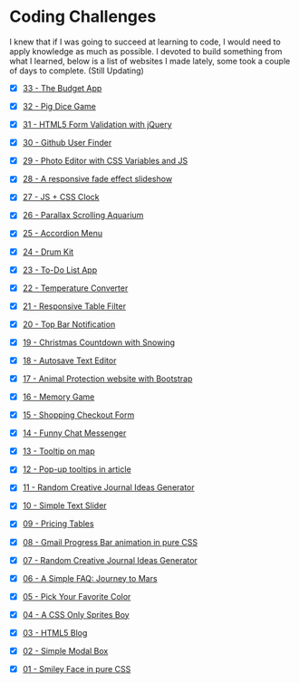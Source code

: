 # Coding Challenges

I knew that if I was going to succeed at learning to code, I would need to apply knowledge as much as possible. I devoted to build something from what I learned, below is a list of websites I made lately, some took a couple of days to complete. (Still Updating)

- [x] [33 - The Budget App](https://pamcy.github.io/50Websites/33-budgeting-app)

- [x] [32 - Pig Dice Game](https://pamcy.github.io/50Websites/32-pig-dice-game/)

- [x] [31 - HTML5 Form Validation with jQuery](https://pamcy.github.io/50Websites/31-form-validation)

- [x] [30 - Github User Finder](https://pamcy.github.io/50Websites/30-github-user-finder)

- [x] [29 - Photo Editor with CSS Variables and JS](https://pamcy.github.io/50Websites/29-photo-editor)

- [x] [28 - A responsive fade effect slideshow](https://pamcy.github.io/50Websites/28-fade-slideshow)

- [x] [27 - JS + CSS Clock](https://pamcy.github.io/50Websites/27-clock)

- [x] [26 - Parallax Scrolling Aquarium](https://pamcy.github.io/50Websites/26-parallax-aquarium)

- [x] [25 - Accordion Menu](https://pamcy.github.io/50Websites/25-accordion-menu)

- [x] [24 - Drum Kit](https://pamcy.github.io/50Websites/24-drumkit)

- [x] [23 - To-Do List App](https://pamcy.github.io/50Websites/23-todolist)

- [x] [22 - Temperature Converter](https://pamcy.github.io/50Websites/22-temparature-converter)

- [x] [21 - Responsive Table Filter](https://pamcy.github.io/50Websites/21-table-filter)

- [x] [20 - Top Bar Notification](https://pamcy.github.io/50Websites/20-notification)

- [x] [19 - Christmas Countdown with Snowing](https://pamcy.github.io/50Websites/19-christmas-countdown)

- [x] [18 - Autosave Text Editor](https://pamcy.github.io/50Websites/18-texteditor)

- [x] [17 - Animal Protection website with Bootstrap](https://pamcy.github.io/50Websites/17-bootstrap-zookeeper)

- [x] [16 - Memory Game](https://pamcy.github.io/50Websites/16-memory-game)

- [x] [15 - Shopping Checkout Form](https://pamcy.github.io/50Websites/15-checkout-form)

- [x] [14 - Funny Chat Messenger](https://pamcy.github.io/50Websites/14-chatmessenger/)

- [x] [13 - Tooltip on map](https://pamcy.github.io/50Websites/13-tooltip-map)

- [x] [12 - Pop-up tooltips in article](https://pamcy.github.io/50Websites/12-tooltip-article)

- [x] [11 - Random Creative Journal Ideas Generator](https://pamcy.github.io/50Websites/11-random-inspiration-ajax)

- [x] [10 - Simple Text Slider](https://pamcy.github.io/50Websites/10-simple-slider)

- [x] [09 - Pricing Tables](https://pamcy.github.io/50Websites/09-pricingtable)

- [x] [08 - Gmail Progress Bar animation in pure CSS](https://pamcy.github.io/50Websites/08-gmail-loading)

- [x] [07 - Random Creative Journal Ideas Generator](https://pamcy.github.io/50Websites/07-random-inspiration)

- [x] [06 - A Simple FAQ: Journey to Mars](https://pamcy.github.io/50Websites/06-faq)

- [x] [05 - Pick Your Favorite Color](https://pamcy.github.io/50Websites/05-pickcolor)

- [x] [04 - A CSS Only Sprites Boy](https://pamcy.github.io/50Websites/04-sprites-boy)

- [x] [03 - HTML5 Blog](https://pamcy.github.io/50Websites/03-html5blog)

- [x] [02 - Simple Modal Box](https://pamcy.github.io/50Websites/02-simple-window/)

- [x] [01 - Smiley Face in pure CSS](https://pamcy.github.io/50Websites/01-smileface/)

